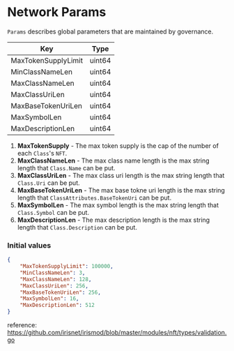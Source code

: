 # Network Params

`Params` describes global parameters that are maintained by governance.

|  Key                       | Type                     |
|  --------------------------| -------------------------|
|  MaxTokenSupplyLimit       | uint64                   |
|  MinClassNameLen           | uint64                   |
|  MaxClassNameLen           | uint64                   |
|  MaxClassUriLen            | uint64                   |
|  MaxBaseTokenUriLen        | uint64                   |
|  MaxSymbolLen              | uint64                   |
|  MaxDescriptionLen         | uint64                   |

1. **MaxTokenSupply** - The max token supply is the cap of the number of each `Class`'s `NFT`.
1. **MaxClassNameLen** - The max class name length is the max string length that `Class.Name` can be put.
1. **MaxClassUriLen** - The max class uri length is the max string length that `Class.Uri` can be put.
1. **MaxBaseTokenUriLen** - The max base tokne uri length is the max string length that `ClassAttributes.BaseTokenUri` can be put.
1. **MaxSymbolLen** - The max symbol length is the max string length that `Class.Symbol` can be put.
1. **MaxDescriptionLen** - The max description length is the max string length that `Class.Description` can be put.

### Initial values

```json
{
    "MaxTokenSupplyLimit": 100000,
    "MinClassNameLen": 3,
    "MaxClassNameLen": 128,
    "MaxClassUriLen": 256,
    "MaxBaseTokenUriLen": 256,
    "MaxSymbolLen": 16,
    "MaxDescriptionLen": 512
}
```

reference: https://github.com/irisnet/irismod/blob/master/modules/nft/types/validation.go
